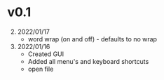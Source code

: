 # v0.1

2. 2022/01/17
   - word wrap (on and off) - defaults to no wrap
1. 2022/01/16
   - Created GUI
   - Added all menu's and keyboard shortcuts
   - open file
